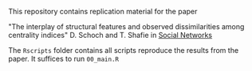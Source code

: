 This repository contains replication material for the paper 

"The interplay of structural features and observed dissimilarities among centrality indices" D. Schoch and T. Shafie in [Social Networks](https://doi.org/10.1016/j.socnet.2023.11.006)

The `Rscripts` folder contains all scripts reproduce the results from the paper. 
It suffices to run `00_main.R`
